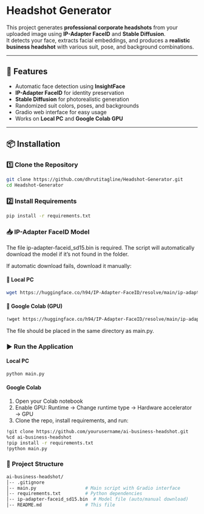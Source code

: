 # Headshot Generator

This project generates **professional corporate headshots** from your uploaded image using **IP-Adapter FaceID** and **Stable Diffusion**.  
It detects your face, extracts facial embeddings, and produces a **realistic business headshot** with various suit, pose, and background combinations.

---

## 🚀 Features
- Automatic face detection using **InsightFace**
- **IP-Adapter FaceID** for identity preservation
- **Stable Diffusion** for photorealistic generation
- Randomized suit colors, poses, and backgrounds
- Gradio web interface for easy usage
- Works on **Local PC** and **Google Colab GPU**

---

## 📦 Installation

### 1️⃣ Clone the Repository
```bash
git clone https://github.com/dhrutitagline/Headshot-Generator.git
cd Headshot-Generator
```

### 2️⃣ Install Requirements
```bash
pip install -r requirements.txt
```

### 📥 IP-Adapter FaceID Model
The file ip-adapter-faceid_sd15.bin is required.
The script will automatically download the model if it’s not found in the folder.

If automatic download fails, download it manually:
#### 🔹 Local PC
```bash
wget https://huggingface.co/h94/IP-Adapter-FaceID/resolve/main/ip-adapter-faceid_sd15.bin
```

#### 🔹 Google Colab (GPU)
```bash
!wget https://huggingface.co/h94/IP-Adapter-FaceID/resolve/main/ip-adapter-faceid_sd15.bin
```

The file should be placed in the same directory as main.py.

### ▶️ Run the Application
#### Local PC
```bash
python main.py
```
#### Google Colab
1. Open your Colab notebook
2. Enable GPU:
Runtime → Change runtime type → Hardware accelerator → GPU
3. Clone the repo, install requirements, and run:
```bash
!git clone https://github.com/yourusername/ai-business-headshot.git
%cd ai-business-headshot
!pip install -r requirements.txt
!python main.py
```

### 📂 Project Structure
```bash
ai-business-headshot/
│-- .gitignore 
│-- main.py                  # Main script with Gradio interface
│-- requirements.txt         # Python dependencies
│-- ip-adapter-faceid_sd15.bin  # Model file (auto/manual download)
│-- README.md                # This file
```
